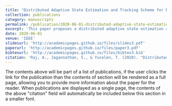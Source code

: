 ```yaml
---
title: "Distributed Adaptive State Estimation and Tracking Scheme for Nonlinear Systems using Active Passive Sensor Networks"
collection: publications
category: manuscripts
permalink: /publication/2020-06-01-distributed-adaptive-state-estimation-and-tracking-scheme-for-nonlinear-systems-using-active-passive-sensor-networks
excerpt: 'This paper proposes a distributed adaptive state estimation and tracking scheme for nonlinear systems using active-passive sensor networks, published in "2020 American Control Conference (ACC)".'
date: 2020-06-01
venue: 'IEEE'
slidesurl: 'http://academicpages.github.io/files/slides3.pdf'
paperurl: 'http://academicpages.github.io/files/paper3.pdf'
bibtexurl: 'http://academicpages.github.io/files/bibtex3.bib'
citation: 'Raj, A., Jagannathan, S., & Yucelen, T. (2020). "Distributed Adaptive State Estimation and Tracking Scheme for Nonlinear Systems using Active Passive Sensor Networks." <i>2020 American Control Conference (ACC)</i>, 2587-2592.'
---
```


The contents above will be part of a list of publications, if the user clicks the link for the publication than the contents of section will be rendered as a full page, allowing you to provide more information about the paper for the reader. When publications are displayed as a single page, the contents of the above "citation" field will automatically be included below this section in a smaller font.
